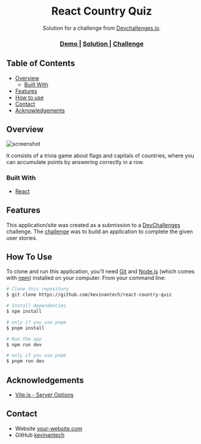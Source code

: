 <h1 align="center">React Country Quiz</h1>

<div align="center">
   Solution for a challenge from  <a href="http://devchallenges.io" target="_blank">Devchallenges.io</a>.
</div>

<div align="center">
  <h3>
    <a href="https://react-country-quiz-kevinantech.netlify.app/">
      Demo
    </a>
    <span> | </span>
    <a href="https://github.com/kevinantech/react-country-quiz">
      Solution
    </a>
    <span> | </span>
    <a href="https://devchallenges.io/challenges/Bu3G2irnaXmfwQ8sZkw8">
      Challenge
    </a>
  </h3>
</div>

## Table of Contents

- [Overview](#overview)
  - [Built With](#built-with)
- [Features](#features)
- [How to use](#how-to-use)
- [Contact](#contact)
- [Acknowledgements](#acknowledgements)

<!-- OVERVIEW -->

## Overview

![screenshot](https://i.ibb.co/4fF3tB4/Captura-de-pantalla-2023-04-02-175736.png)

It consists of a trivia game about flags and capitals of countries, where you can accumulate points by answering correctly in a row.

### Built With

<!-- This section should list any major frameworks that you built your project using. Here are a few examples.-->

- [React](https://reactjs.org/)

## Features

<!-- List the features of your application or follow the template. Don't share the figma file here :) -->

This application/site was created as a submission to a [DevChallenges](https://devchallenges.io/challenges) challenge. The [challenge](https://devchallenges.io/challenges/Bu3G2irnaXmfwQ8sZkw8) was to build an application to complete the given user stories.

## How To Use

<!-- Example: -->

To clone and run this application, you'll need [Git](https://git-scm.com) and [Node.js](https://nodejs.org/en/download/) (which comes with [npm](http://npmjs.com)) installed on your computer. From your command line:

```bash
# Clone this repository
$ git clone https://github.com/kevinantech/react-country-quiz

# Install dependencies
$ npm install

# only if you use pnpm
$ pnpm install

# Run the app
$ npm run dev

# only if you use pnpm
$ pnpm run dev
```

## Acknowledgements

<!-- This section should list any articles or add-ons/plugins that helps you to complete the project. This is optional but it will help you in the future. For example: -->

- [Vite.js - Server Options](https://vitejs.dev/config/server-options.html)

## Contact

- Website [your-website.com](https://{your-web-site-link})
- GitHub [kevinantech](https://github.com/kevinantech)
